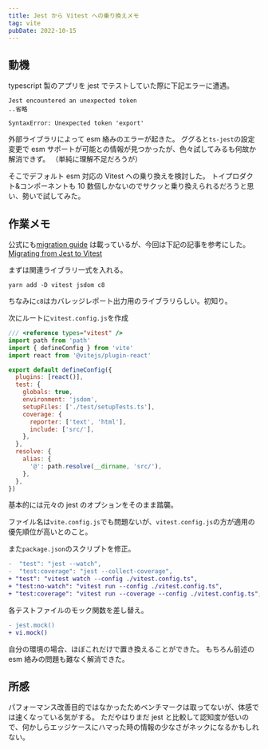 ```yaml
---
title: Jest から Vitest への乗り換えメモ
tag: vite
pubDate: 2022-10-15
---
```


## 動機

typescript 製のアプリを jest でテストしていた際に下記エラーに遭遇。

```
Jest encountered an unexpected token
..省略

SyntaxError: Unexpected token 'export'
```

外部ライブラリによって esm 絡みのエラーが起きた。
ググると`ts-jest`の設定変更で esm サポートが可能との情報が見つかったが、色々試してみるも何故か解消できず。
（単純に理解不足だろうが）

そこでデフォルト esm 対応の Vitest への乗り換えを検討した。
トイプロダクト&コンポーネントも 10 数個しかないのでサクッと乗り換えられるだろうと思い、勢いで試してみた。

## 作業メモ

公式にも[migration guide](https://vitest.dev/guide/migration.html) は載っているが、今回は下記の記事を参考にした。
[Migrating from Jest to Vitest](https://cathalmacdonnacha.com/migrating-from-jest-to-vitest)

まずは関連ライブラリ一式を入れる。

```
yarn add -D vitest jsdom c8
```

ちなみに`c8`はカバレッジレポート出力用のライブラリらしい。初知り。

次にルートに`vitest.config.js`を作成

```js
/// <reference types="vitest" />
import path from 'path'
import { defineConfig } from 'vite'
import react from '@vitejs/plugin-react'

export default defineConfig({
  plugins: [react()],
  test: {
    globals: true,
    environment: 'jsdom',
    setupFiles: ['./test/setupTests.ts'],
    coverage: {
      reporter: ['text', 'html'],
      include: ['src/'],
    },
  },
  resolve: {
    alias: {
      '@': path.resolve(__dirname, 'src/'),
    },
  },
})
```

基本的には元々の jest のオプションをそのまま踏襲。

ファイル名は`vite.config.js`でも問題ないが、`vitest.config.js`の方が適用の優先順位が高いとのこと。

また`package.json`のスクリプトを修正。

```diff
-  "test": "jest --watch",
-  "test:coverage": "jest --collect-coverage",
+ "test": "vitest watch --config ./vitest.config.ts",
+ "test:no-watch": "vitest run --config ./vitest.config.ts",
+ "test:coverage": "vitest run --coverage --config ./vitest.config.ts",
```

各テストファイルのモック関数を差し替え。

```diff
- jest.mock()
+ vi.mock()
```

自分の環境の場合、ほぼこれだけで置き換えることができた。
もちろん前述の esm 絡みの問題も難なく解消できた。

## 所感

パフォーマンス改善目的ではなかったためベンチマークは取ってないが、体感では速くなっている気がする。
ただやはりまだ jest と比較して認知度が低いので、何かしらエッジケースにハマった時の情報の少なさがネックになるかもしれない。
